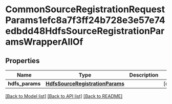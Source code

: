 # CommonSourceRegistrationRequestParams1efc8a7f3ff24b728e3e57e74edbdd48HdfsSourceRegistrationParamsWrapperAllOf


## Properties
Name | Type | Description | Notes
------------ | ------------- | ------------- | -------------
**hdfs_params** | [**HdfsSourceRegistrationParams**](HdfsSourceRegistrationParams.md) |  | [optional] 

[[Back to Model list]](../README.md#documentation-for-models) [[Back to API list]](../README.md#documentation-for-api-endpoints) [[Back to README]](../README.md)


